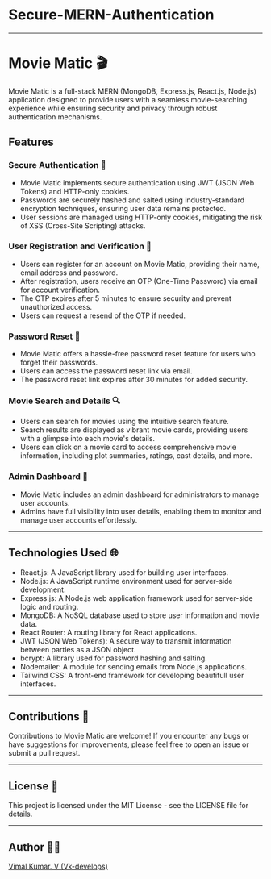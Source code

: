 # **Secure-MERN-Authentication**

---

# **Movie Matic 🎬**

Movie Matic is a full-stack MERN (MongoDB, Express.js, React.js, Node.js) application designed to provide users with a seamless movie-searching experience while ensuring security and privacy through robust authentication mechanisms.

## Features

### Secure Authentication 🔐

-   Movie Matic implements secure authentication using JWT (JSON Web Tokens) and HTTP-only cookies.
-   Passwords are securely hashed and salted using industry-standard encryption techniques, ensuring user data remains protected.
-   User sessions are managed using HTTP-only cookies, mitigating the risk of XSS (Cross-Site Scripting) attacks.

### User Registration and Verification 👤

-   Users can register for an account on Movie Matic, providing their name, email address and password.
-   After registration, users receive an OTP (One-Time Password) via email for account verification.
-   The OTP expires after 5 minutes to ensure security and prevent unauthorized access.
-   Users can request a resend of the OTP if needed.

### Password Reset 🔑

-   Movie Matic offers a hassle-free password reset feature for users who forget their passwords.
-   Users can access the password reset link via email.
-   The password reset link expires after 30 minutes for added security.

### Movie Search and Details 🔍

-   Users can search for movies using the intuitive search feature.
-   Search results are displayed as vibrant movie cards, providing users with a glimpse into each movie's details.
-   Users can click on a movie card to access comprehensive movie information, including plot summaries, ratings, cast details, and more.


### Admin Dashboard 👤

-   Movie Matic includes an admin dashboard for administrators to manage user accounts.
-   Admins have full visibility into user details, enabling them to monitor and manage user accounts effortlessly.

---

## Technologies Used 🌐

-   React.js: A JavaScript library used for building user interfaces.
-   Node.js: A JavaScript runtime environment used for server-side development.
-   Express.js: A Node.js web application framework used for server-side logic and routing.
-   MongoDB: A NoSQL database used to store user information and movie data.
-   React Router: A routing library for React applications.
-   JWT (JSON Web Tokens): A secure way to transmit information between parties as a JSON object.
-   bcrypt: A library used for password hashing and salting.
-   Nodemailer: A module for sending emails from Node.js applications.
-   Tailwind CSS: A front-end framework for developing beautifull user interfaces.


---

## Contributions 🛂

Contributions to Movie Matic are welcome! If you encounter any bugs or have suggestions for improvements, please feel free to open an issue or submit a pull request.


---

## License 🪪

This project is licensed under the MIT License - see the LICENSE file for details.

---

## Author 🧑‍💻

[Vimal Kumar. V (Vk-develops)](https://www.instagram.com/itz__vimal__93/)

